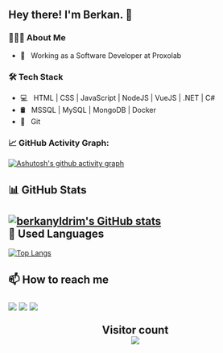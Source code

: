 
<h2> Hey there! I'm Berkan. 👋</h2>
<h3> 👨🏻‍💻 About Me </h3>

- 💼 &nbsp; Working as a Software Developer at Proxolab


<h3>🛠 Tech Stack</h3>

- 💻 &nbsp; HTML | CSS | JavaScript | NodeJS | VueJS | .NET | C#
- 🛢 &nbsp; MSSQL | MySQL | MongoDB | Docker
- 🔧 &nbsp; Git 

### 📈 GitHub Activity Graph:
[![Ashutosh's github activity graph](https://activity-graph.herokuapp.com/graph?username=berkanyldrim&bg_color=ffffff&color=000000&line=000000&point=dd6e6e&area=true&hide_border=true)](https://github.com/ashutosh00710/github-readme-activity-graph)

📊 GitHub Stats
--- 
[![berkanyldrim's GitHub stats](https://github-readme-stats.vercel.app/api?username=berkanyldrim)](https://github.com/berkanyldrim/github-readme-stats)
<br>
 🚀 Used Languages
 ---
[![Top Langs](https://github-readme-stats.vercel.app/api/top-langs/?username=berkanyldrim)](https://github.com/berkanyldrim/github-readme-stats)


<h2> 📫 How to reach me

<p align='center'>

<a href="mailto:berkanyldrim@gmail.com"><img src="https://img.shields.io/badge/Gmail-e82a09.svg?&style=for-the-badge&logo=gmail&logoColor=white" /></a>
 <a href="https://www.linkedin.com/in/berkanyldrim"><img src="https://img.shields.io/badge/linkedin-%230077B5.svg?&style=for-the-badge&logo=linkedin&logoColor=white" /></a>
 <a href="https://twitter.com/berkanyildrm"><img src="https://img.shields.io/twitter/url?color=blue&label=Twitter&logo=twitter&style=for-the-badge&url=https%3A%2F%2Ftwitter.com%2Fberkanyildrm" /></a>
</p>  


<p align="center"> 
  Visitor count<br>
  <img src="https://profile-counter.glitch.me/berkanyldrim/count.svg" />
</p>






